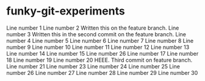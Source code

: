 # funky-git-experiments


Line number 1
Line number 2 Written this on the feature branch.
Line number 3 Written this in the second commit on the feature branch.
Line number 4
Line number 5
Line number 6
Line number 7
Line number 8
Line number 9
Line number 10
Line number 11
Line number 12
Line number 13
Line number 14
Line number 15
Line number 26
Line number 17
Line number 18
Line number 19
Line number 20 HEEE. Third commit on feature branch.
Line number 21
Line number 23
Line number 24
Line number 25
Line number 26
Line number 27
Line number 28
Line number 29
Line number 30

